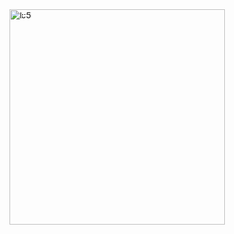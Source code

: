 <img width="383" alt="lc5" src="https://user-images.githubusercontent.com/40574628/72734607-b30b1000-3b5f-11ea-9a49-d64f6023e1f9.PNG">
